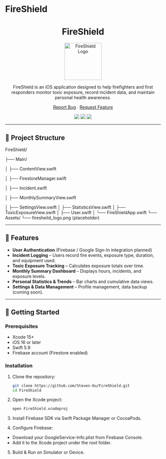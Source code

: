 # FireShield
<div align="center">
  <h1>FireShield</h1>

  <!-- Replace the image source below with your actual logo file or URL -->
  <img src="assets/firesheild_logo.png" alt="FireShield Logo" width="120" height="120">

  <p>
    FireShield is an iOS application designed to help firefighters and first responders
    monitor toxic exposure, record incident data, and maintain personal health awareness.
  </p>

  <p>
    <a href="https://github.com/Steven-Ou/FireShield/issues">Report Bug</a>
    ·
    <a href="https://github.com/Steven-Ou/FireShield/issues">Request Feature</a>
  </p>

  <p>
    <img src="https://img.shields.io/badge/iOS-16%2B-blue" />
    <img src="https://img.shields.io/badge/Swift-5.9-orange" />
    <img src="https://img.shields.io/github/license/Steven-Ou/FireShield?color=lightgrey" />
  </p>
</div>

---

## 📁 Project Structure

FireShield/

├── Main/

│ ├── ContentView.swift

│ ├── FirestoreManager.swift

│ ├── Incident.swift

│ ├── MonthlySummaryView.swift

│ ├── SettingsView.swift
│ ├── StatisticsView.swift
│ ├── ToxicExposureView.swift
│ ├── User.swift
│ └── FireShieldApp.swift
└── Assets/
└── firesheild_logo.png (placeholder)


---

## 📌 Features

- **User Authentication** (Firebase / Google Sign-In integration planned)
- **Incident Logging** – Users record fire events, exposure type, duration, and equipment used.
- **Toxic Exposure Tracking** – Calculates exposure totals over time.
- **Monthly Summary Dashboard** – Displays hours, incidents, and exposure levels.
- **Personal Statistics & Trends** – Bar charts and cumulative data views.
- **Settings & Data Management** – Profile management, data backup (coming soon).

---

## 🚀 Getting Started

### Prerequisites

- Xcode 15+
- iOS 16 or later
- Swift 5.9
- Firebase account (Firestore enabled)

### Installation

1. Clone the repository:
   ```bash
   git clone https://github.com/Steven-Ou/FireShield.git
   cd FireShield
   ```

2. Open the Xcode project:
   ```bash
   open FireShield.xcodeproj
   ```

3. Install Firebase SDK via Swift Package Manager or CocoaPods.

4. Configure Firebase:
- Download your GoogleService-Info.plist from Firebase Console.
- Add it to the Xcode project under the root folder.

5. Build & Run on Simulator or Device.
